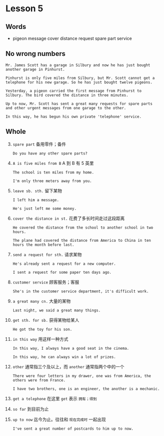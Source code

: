 # Lesson 5

## Words

- pigeon message cover distance request spare part service

## No wrong numbers

```
Mr. James Scott has a garage in Silbury and now he has just bought another garage in Pinhurst.

Pinhurst is only five miles from Silbury, but Mr. Scott cannot get a telephone for his new garage. So he has just bought twelve pigeons.

Yesterday, a pigeon carried the first message from Pinhurst to Silbury. The bird covered the distance in three minutes.

Up to now, Mr. Scott has sent a great many requests for spare parts and other urgent messages from one garage to the other.

In this way, he has begun his own private 'telephone' service.
```

## Whole

3. `spare part` 备用零件；备件

   ```
   Do you have any other spare parts?
   ```

4. `A is five miles from B` A 到 B 有 5 英里

   ```
   The school is ten miles from my home.

   I'm only three meters away from you.
   ```

5. `leave sb. sth.` 留下某物

   ```
   I left him a message.

   He's just left me some money.
   ```

6. `cover the distance in st.` 花费了多长时间走过这段距离

   ```
   He covered the distance from the school to another school in two hours.

   The plane had covered the distance from America to China in ten hours the month before last.
   ```

7. `send a request for sth.` 请求某物

   ```
   He's already sent a request for a new computer.

   I sent a request for some paper ten days ago.
   ```

8. `customer service` 顾客服务；客服

   ```
   She's in the customer service department, it's difficult work.
   ```

9. `a great many cn.` 大量的某物

   ```
   Last night, we said a great many things.
   ```

10. `get sth. for sb.` 获得某物给某人

    ```
    He got the toy for his son.
    ```

11. `in this way` 用这样一种方式

    ```
    In this way, I always have a good seat in the cinema.

    In this way, he can always win a lot of prizes.
    ```

12. `other` 通常指三个及以上，而 `another` 通常指两个中的一个

    ```
    There were four letters in my drawer, one was from America, the others were from France.

    I have two brothers, one is an engineer, the another is a mechanic.
    ```

13. `get a telephone` 在这里 `get` 表示 `拥有；得到`

14. `so far` 到目前为止

15. `up to now` 迄今为止。往往和 `现在完成时` 一起出现

    ```
    I've sent a great number of postcards to him up to now.
    ```
